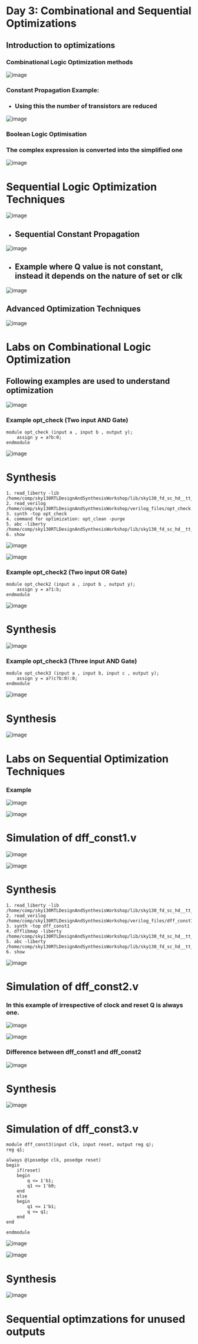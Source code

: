# Day 3: Combinational and Sequential Optimizations

## Introduction to optimizations

### Combinational Logic Optimization methods

![image](https://github.com/user-attachments/assets/931a7aed-2f51-4c75-ae71-4db1b1e526f1)

### Constant Propagation Example: 

+ ### Using this the number of transistors are reduced

![image](https://github.com/user-attachments/assets/4a2b6c11-1c08-42a3-a04b-211ff2d9b0a1)

### Boolean Logic Optimisation

### The complex expression is converted into the simplified one

![image](https://github.com/user-attachments/assets/f6e14690-fcc2-4fb8-8a92-8854cf9f577c)

# Sequential Logic Optimization Techniques

![image](https://github.com/user-attachments/assets/ebb3fdec-a0ce-4b5b-9fa5-1c28d4d47b58)

+ ## Sequential Constant Propagation

![image](https://github.com/user-attachments/assets/9508cadd-1cbb-45fc-b241-e228294cfef5)

+ ## Example where Q value is not constant, instead it depends on the nature of set or clk

![image](https://github.com/user-attachments/assets/e48b0d95-ee26-4f84-ada7-136e870ff02b)

## Advanced Optimization Techniques

![image](https://github.com/user-attachments/assets/8064ddc8-1a37-4024-aecb-bfd91550c8e6)

# Labs on  Combinational Logic Optimization 

## Following examples are used to understand optimization

![image](https://github.com/user-attachments/assets/ac6c9007-e3ad-4c77-a7cd-abe5216118bf)

### Example opt_check (Two input AND Gate)

```
module opt_check (input a , input b , output y);
	assign y = a?b:0;
endmodule

```

![image](https://github.com/user-attachments/assets/0cd228e4-9308-4cf1-b5e0-929251dfd333)

# Synthesis

```
1. read_liberty -lib /home/comp/sky130RTLDesignAndSynthesisWorkshop/lib/sky130_fd_sc_hd__tt_025C_1v80.lib
2. read_verilog /home/comp/sky130RTLDesignAndSynthesisWorkshop/verilog_files/opt_check.v
3. synth -top opt_check
4. command for optimization: opt_clean -purge
5. abc -liberty /home/comp/sky130RTLDesignAndSynthesisWorkshop/lib/sky130_fd_sc_hd__tt_025C_1v80.lib
6. show

```
![image](https://github.com/user-attachments/assets/bfd0a79d-d065-4d0f-8eee-cd3f8ba13a9f)

![image](https://github.com/user-attachments/assets/9df4c4d7-c4dc-4b8e-b00f-a67cd4192f21)




### Example opt_check2 (Two input OR Gate)

```
module opt_check2 (input a , input b , output y);
	assign y = a?1:b;
endmodule

```
![image](https://github.com/user-attachments/assets/465c7df4-b48e-4cbc-8942-9b4ff923c176)

# Synthesis

![image](https://github.com/user-attachments/assets/fffd65a7-6f9d-460e-baa8-7c42ee0a185d)

### Example opt_check3 (Three input AND Gate)

```
module opt_check3 (input a , input b, input c , output y);
	assign y = a?(c?b:0):0;
endmodule

```
![image](https://github.com/user-attachments/assets/77b2d030-9f04-45f5-ad87-7cd7c807e76f)

# Synthesis

![image](https://github.com/user-attachments/assets/2eccd524-8836-4277-a557-c4b330e5ac0a)

# Labs on Sequential Optimization Techniques

### Example

![image](https://github.com/user-attachments/assets/1a2ef660-0c3a-4a70-9ef2-6ed770806145)


![image](https://github.com/user-attachments/assets/b641839c-d854-4130-8b80-f5e3ae86a3ef)

# Simulation of dff_const1.v

![image](https://github.com/user-attachments/assets/ba9f6635-33ea-433e-bf21-2205653f4cc9)

![image](https://github.com/user-attachments/assets/9f16501d-7068-4373-bc38-6ec7d7f9891c)

# Synthesis

```
1. read_liberty -lib /home/comp/sky130RTLDesignAndSynthesisWorkshop/lib/sky130_fd_sc_hd__tt_025C_1v80.lib
2. read_verilog /home/comp/sky130RTLDesignAndSynthesisWorkshop/verilog_files/dff_const1.v
3. synth -top dff_const1
4. dfflibmap -liberty /home/comp/sky130RTLDesignAndSynthesisWorkshop/lib/sky130_fd_sc_hd__tt_025C_1v80.lib
5. abc -liberty /home/comp/sky130RTLDesignAndSynthesisWorkshop/lib/sky130_fd_sc_hd__tt_025C_1v80.lib
6. show

```

![image](https://github.com/user-attachments/assets/354cdcec-bd85-4933-b104-4d08db253ffb)


# Simulation of dff_const2.v

### In this example of irrespective of clock and reset Q is always one.

![image](https://github.com/user-attachments/assets/89cc5721-4114-488a-b7aa-47e8f972720c)

![image](https://github.com/user-attachments/assets/051f91c1-636f-472d-9e84-eb7355df1e71)

### Difference between dff_const1 and dff_const2

![image](https://github.com/user-attachments/assets/53a24021-c390-4609-b5e0-3d31ee01820b)

# Synthesis

![image](https://github.com/user-attachments/assets/0ac0fcc7-d569-4911-8d7c-00ba6e220f6a)

# Simulation of dff_const3.v

```
module dff_const3(input clk, input reset, output reg q);
reg q1;

always @(posedge clk, posedge reset)
begin
	if(reset)
	begin
    	q <= 1'b1;
    	q1 <= 1'b0;
	end
	else
	begin
    	q1 <= 1'b1;
    	q <= q1;
	end
end

endmodule

```

![image](https://github.com/user-attachments/assets/586dea9f-bf59-46d2-9cf0-513601e75069)

![image](https://github.com/user-attachments/assets/cd6b19ca-e65f-4335-9a9b-310f69278c32)

# Synthesis

![image](https://github.com/user-attachments/assets/c01eb273-577f-4781-8896-10a8299dc041)


# Sequential optimzations for unused outputs













